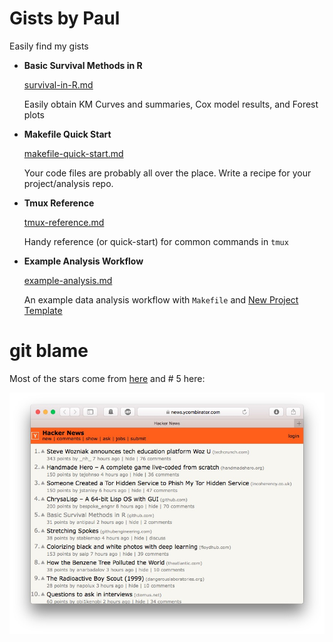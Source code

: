 # Gists by Paul

Easily find my gists


  * **Basic Survival Methods in R**
  
    [survival-in-R.md](survival-in-R.md)

    Easily obtain KM Curves and summaries, Cox model results, and Forest plots

  * **Makefile Quick Start**
  
    [makefile-quick-start.md](makefile-quick-start.md)
	
    Your code files are probably all over the place. Write a recipe for your
    project/analysis repo.

  * **Tmux Reference**
  
    [tmux-reference.md](tmux-reference.md)

    Handy reference (or quick-start) for common commands in `tmux`

  * **Example Analysis Workflow**
  
    [example-analysis.md](example-analysis.md)
  
    An example data analysis workflow with `Makefile` and
    [New Project Template](https://github.com/pavopax/new-project-template)


# git blame

Most of the stars come from
[here](https://twitter.com/newsycombinator/status/918975083804286976) and # 5
here:


![img](img/hn.jpg)

